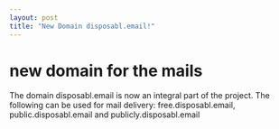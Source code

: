 ```yaml
---
layout: post
title: "New Domain disposabl.email!"
---
```


# new domain for the mails
The domain disposabl.email is now an integral part of the project.
The following can be used for mail delivery: free.disposabl.email, public.disposabl.email and publicly.disposabl.email
